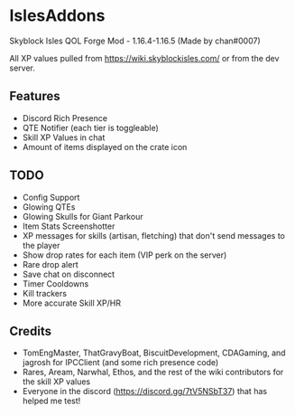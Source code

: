 # IslesAddons
 Skyblock Isles QOL Forge Mod - 1.16.4-1.16.5 (Made by chan#0007)
 
 All XP values pulled from https://wiki.skyblockisles.com/ or from the dev server.

## Features
 - Discord Rich Presence
 - QTE Notifier (each tier is toggleable)
 - Skill XP Values in chat
 - Amount of items displayed on the crate icon

## TODO
 - Config Support
 - Glowing QTEs
 - Glowing Skulls for Giant Parkour
 - Item Stats Screenshotter
 - XP messages for skills (artisan, fletching) that don't send messages to the player
 - Show drop rates for each item (VIP perk on the server)
 - Rare drop alert
 - Save chat on disconnect
 - Timer Cooldowns
 - Kill trackers
 - More accurate Skill XP/HR

## Credits
 - TomEngMaster, ThatGravyBoat, BiscuitDevelopment, CDAGaming, and jagrosh for IPCClient (and some rich presence code)
 - Rares, Aream, Narwhal, Ethos, and the rest of the wiki contributors for the skill XP values
 - Everyone in the discord (https://discord.gg/7tV5NSbT37) that has helped me test!
